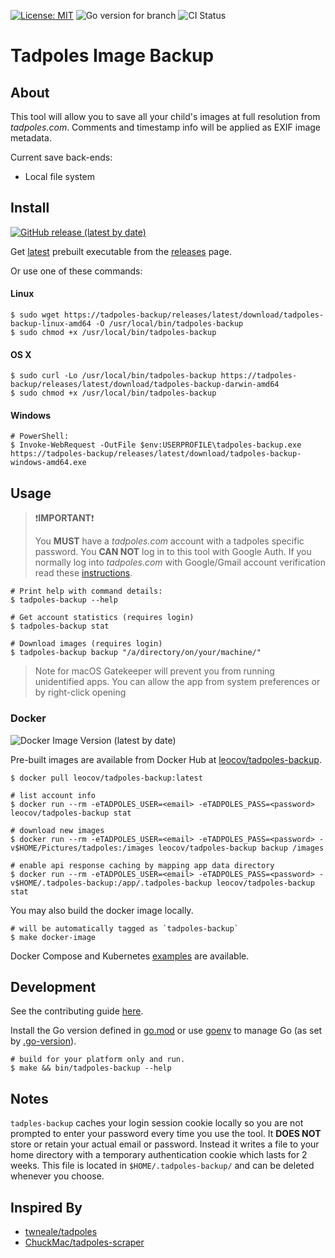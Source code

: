 [![License: MIT](https://img.shields.io/badge/License-MIT-red.svg)](https://opensource.org/licenses/MIT)
![Go version for branch](https://img.shields.io/github/go-mod/go-version/leocov-dev/tadpoles-backup/main)
![CI Status](https://img.shields.io/github/actions/workflow/status/leocov-dev/tadpoles-backup/ci.yml)

# Tadpoles Image Backup

## About
This tool will allow you to save all your child's images at full resolution from _tadpoles.com_. Comments and timestamp info will be applied as EXIF image metadata.

Current save back-ends:
* Local file system

## Install
[![GitHub release (latest by date)](https://img.shields.io/github/v/release/leocov-dev/tadpoles-backup)](https://tadpoles-backup/releases/latest)

Get [latest](https://tadpoles-backup/releases/latest) prebuilt executable from the [releases](https://tadpoles-backup/releases) page.

Or use one of these commands:
#### Linux
```
$ sudo wget https://tadpoles-backup/releases/latest/download/tadpoles-backup-linux-amd64 -O /usr/local/bin/tadpoles-backup
$ sudo chmod +x /usr/local/bin/tadpoles-backup
```

#### OS X
```
$ sudo curl -Lo /usr/local/bin/tadpoles-backup https://tadpoles-backup/releases/latest/download/tadpoles-backup-darwin-amd64
$ sudo chmod +x /usr/local/bin/tadpoles-backup
```

#### Windows
```
# PowerShell:
$ Invoke-WebRequest -OutFile $env:USERPROFILE\tadpoles-backup.exe https://tadpoles-backup/releases/latest/download/tadpoles-backup-windows-amd64.exe
```

## Usage

> :exclamation:**IMPORTANT**:exclamation:
>
> You **MUST** have a _tadpoles.com_ account with a tadpoles specific password.
You **CAN NOT** log in to this tool with Google Auth.
If you normally log into _tadpoles.com_ with Google/Gmail account verification read these [instructions](.github/GoogleAccountSignIn.md).

```
# Print help with command details:
$ tadpoles-backup --help

# Get account statistics (requires login)
$ tadpoles-backup stat

# Download images (requires login)
$ tadpoles-backup backup "/a/directory/on/your/machine/"
```

> Note for macOS
> Gatekeeper will prevent you from running unidentified apps.
> You can allow the app from system preferences or by right-click opening

### Docker
![Docker Image Version (latest by date)](https://img.shields.io/docker/v/leocov/tadpoles-backup?label=latest&sort=date)

Pre-built images are available from Docker Hub at [leocov/tadpoles-backup](https://hub.docker.com/r/leocov/tadpoles-backup).

```shell
$ docker pull leocov/tadpoles-backup:latest

# list account info
$ docker run --rm -eTADPOLES_USER=<email> -eTADPOLES_PASS=<password> leocov/tadpoles-backup stat

# download new images
$ docker run --rm -eTADPOLES_USER=<email> -eTADPOLES_PASS=<password> -v$HOME/Pictures/tadpoles:/images leocov/tadpoles-backup backup /images

# enable api response caching by mapping app data directory
$ docker run --rm -eTADPOLES_USER=<email> -eTADPOLES_PASS=<password> -v$HOME/.tadpoles-backup:/app/.tadpoles-backup leocov/tadpoles-backup stat
```

You may also build the docker image locally.
```shell
# will be automatically tagged as `tadpoles-backup`
$ make docker-image
```

Docker Compose and Kubernetes [examples](examples) are available.

## Development

See the contributing guide [here](CONTRIBUTING.md).

Install the Go version defined in [go.mod](go.mod) or use [goenv](https://github.com/syndbg/goenv) to manage Go (as set by [.go-version](.go-version)).

```
# build for your platform only and run.
$ make && bin/tadpoles-backup --help
```

## Notes

`tadples-backup` caches your login session cookie locally so you are not prompted to enter your password every time you use the tool.
It **DOES NOT** store or retain your actual email or password.
Instead it writes a file to your home directory with a temporary authentication cookie which lasts for 2 weeks.
This file is located in `$HOME/.tadpoles-backup/` and can be deleted whenever you choose.


## Inspired By
* [twneale/tadpoles](https://github.com/twneale/tadpoles)
* [ChuckMac/tadpoles-scraper](https://github.com/ChuckMac/tadpoles-scraper)
